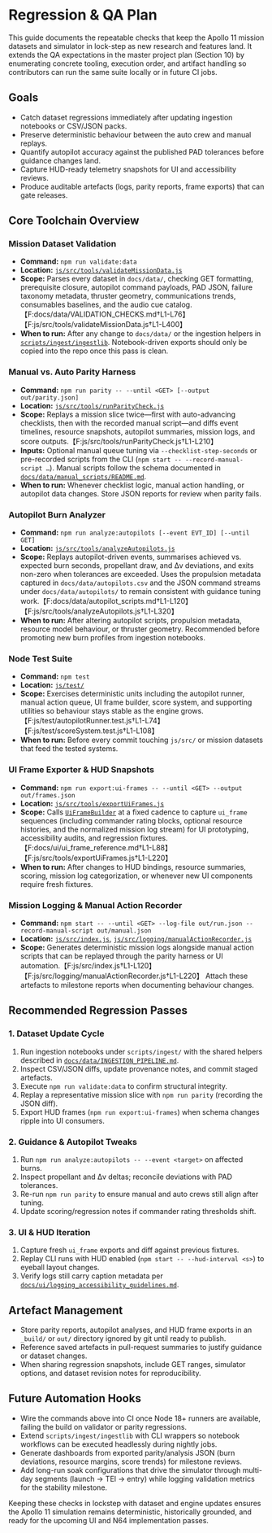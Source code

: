 # Regression & QA Plan

This guide documents the repeatable checks that keep the Apollo 11 mission datasets and simulator in lock-step as new research and features land. It extends the QA expectations in the master project plan (Section 10) by enumerating concrete tooling, execution order, and artifact handling so contributors can run the same suite locally or in future CI jobs.

## Goals
- Catch dataset regressions immediately after updating ingestion notebooks or CSV/JSON packs.
- Preserve deterministic behaviour between the auto crew and manual replays.
- Quantify autopilot accuracy against the published PAD tolerances before guidance changes land.
- Capture HUD-ready telemetry snapshots for UI and accessibility reviews.
- Produce auditable artefacts (logs, parity reports, frame exports) that can gate releases.

## Core Toolchain Overview

### Mission Dataset Validation
- **Command:** `npm run validate:data`
- **Location:** [`js/src/tools/validateMissionData.js`](../../js/src/tools/validateMissionData.js)
- **Scope:** Parses every dataset in `docs/data/`, checking GET formatting, prerequisite closure, autopilot command payloads, PAD JSON, failure taxonomy metadata, thruster geometry, communications trends, consumables baselines, and the audio cue catalog.【F:docs/data/VALIDATION_CHECKS.md†L1-L76】【F:js/src/tools/validateMissionData.js†L1-L400】
- **When to run:** After any change to `docs/data/` or the ingestion helpers in [`scripts/ingest/ingestlib`](../../scripts/ingest/ingestlib). Notebook-driven exports should only be copied into the repo once this pass is clean.

### Manual vs. Auto Parity Harness
- **Command:** `npm run parity -- --until <GET> [--output out/parity.json]`
- **Location:** [`js/src/tools/runParityCheck.js`](../../js/src/tools/runParityCheck.js)
- **Scope:** Replays a mission slice twice—first with auto-advancing checklists, then with the recorded manual script—and diffs event timelines, resource snapshots, autopilot summaries, mission logs, and score outputs.【F:js/src/tools/runParityCheck.js†L1-L210】
- **Inputs:** Optional manual queue tuning via `--checklist-step-seconds` or pre-recorded scripts from the CLI (`npm start -- --record-manual-script …`). Manual scripts follow the schema documented in [`docs/data/manual_scripts/README.md`](../data/manual_scripts/README.md).
- **When to run:** Whenever checklist logic, manual action handling, or autopilot data changes. Store JSON reports for review when parity fails.

### Autopilot Burn Analyzer
- **Command:** `npm run analyze:autopilots [--event EVT_ID] [--until GET]`
- **Location:** [`js/src/tools/analyzeAutopilots.js`](../../js/src/tools/analyzeAutopilots.js)
- **Scope:** Replays autopilot-driven events, summarises achieved vs. expected burn seconds, propellant draw, and Δv deviations, and exits non-zero when tolerances are exceeded. Uses the propulsion metadata captured in `docs/data/autopilots.csv` and the JSON command streams under `docs/data/autopilots/` to remain consistent with guidance tuning work.【F:docs/data/autopilot_scripts.md†L1-L120】【F:js/src/tools/analyzeAutopilots.js†L1-L320】
- **When to run:** After altering autopilot scripts, propulsion metadata, resource model behaviour, or thruster geometry. Recommended before promoting new burn profiles from ingestion notebooks.

### Node Test Suite
- **Command:** `npm test`
- **Location:** [`js/test/`](../../js/test)
- **Scope:** Exercises deterministic units including the autopilot runner, manual action queue, UI frame builder, score system, and supporting utilities so behaviour stays stable as the engine grows.【F:js/test/autopilotRunner.test.js†L1-L74】【F:js/test/scoreSystem.test.js†L1-L108】
- **When to run:** Before every commit touching `js/src/` or mission datasets that feed the tested systems.

### UI Frame Exporter & HUD Snapshots
- **Command:** `npm run export:ui-frames -- --until <GET> --output out/frames.json`
- **Location:** [`js/src/tools/exportUiFrames.js`](../../js/src/tools/exportUiFrames.js)
- **Scope:** Calls [`UiFrameBuilder`](../../js/src/hud/uiFrameBuilder.js) at a fixed cadence to capture `ui_frame` sequences (including commander rating blocks, optional resource histories, and the normalized mission log stream) for UI prototyping, accessibility audits, and regression fixtures.【F:docs/ui/ui_frame_reference.md†L1-L88】【F:js/src/tools/exportUiFrames.js†L1-L220】
- **When to run:** After changes to HUD bindings, resource summaries, scoring, mission log categorization, or whenever new UI components require fresh fixtures.

### Mission Logging & Manual Action Recorder
- **Command:** `npm start -- --until <GET> --log-file out/run.json --record-manual-script out/manual.json`
- **Location:** [`js/src/index.js`](../../js/src/index.js), [`js/src/logging/manualActionRecorder.js`](../../js/src/logging/manualActionRecorder.js)
- **Scope:** Generates deterministic mission logs alongside manual action scripts that can be replayed through the parity harness or UI automation.【F:js/src/index.js†L1-L120】【F:js/src/logging/manualActionRecorder.js†L1-L220】 Attach these artefacts to milestone reports when documenting behaviour changes.

## Recommended Regression Passes

### 1. Dataset Update Cycle
1. Run ingestion notebooks under `scripts/ingest/` with the shared helpers described in [`docs/data/INGESTION_PIPELINE.md`](../data/INGESTION_PIPELINE.md).
2. Inspect CSV/JSON diffs, update provenance notes, and commit staged artefacts.
3. Execute `npm run validate:data` to confirm structural integrity.
4. Replay a representative mission slice with `npm run parity` (recording the JSON diff).
5. Export HUD frames (`npm run export:ui-frames`) when schema changes ripple into UI consumers.

### 2. Guidance & Autopilot Tweaks
1. Run `npm run analyze:autopilots -- --event <target>` on affected burns.
2. Inspect propellant and Δv deltas; reconcile deviations with PAD tolerances.
3. Re-run `npm run parity` to ensure manual and auto crews still align after tuning.
4. Update scoring/regression notes if commander rating thresholds shift.

### 3. UI & HUD Iteration
1. Capture fresh `ui_frame` exports and diff against previous fixtures.
2. Replay CLI runs with HUD enabled (`npm start -- --hud-interval <s>`) to eyeball layout changes.
3. Verify logs still carry caption metadata per [`docs/ui/logging_accessibility_guidelines.md`](../ui/logging_accessibility_guidelines.md).

## Artefact Management
- Store parity reports, autopilot analyses, and HUD frame exports in an `_build/` or `out/` directory ignored by git until ready to publish.
- Reference saved artefacts in pull-request summaries to justify guidance or dataset changes.
- When sharing regression snapshots, include GET ranges, simulator options, and dataset revision notes for reproducibility.

## Future Automation Hooks
- Wire the commands above into CI once Node 18+ runners are available, failing the build on validator or parity regressions.
- Extend `scripts/ingest/ingestlib` with CLI wrappers so notebook workflows can be executed headlessly during nightly jobs.
- Generate dashboards from exported parity/analysis JSON (burn deviations, resource margins, score trends) for milestone reviews.
- Add long-run soak configurations that drive the simulator through multi-day segments (launch → TEI → entry) while logging validation metrics for the stability milestone.

Keeping these checks in lockstep with dataset and engine updates ensures the Apollo 11 simulation remains deterministic, historically grounded, and ready for the upcoming UI and N64 implementation passes.
